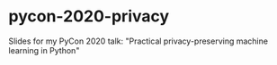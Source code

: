 # pycon-2020-privacy
Slides for my PyCon 2020 talk: "Practical privacy-preserving machine learning in Python"
